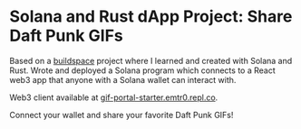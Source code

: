 # Solana and Rust dApp Project: Share Daft Punk GIFs

Based on a [buildspace](https://buildspace.so/) project where I learned and created with Solana and Rust. Wrote and deployed a Solana program which connects to a React web3 app that anyone with a Solana wallet can interact with.

Web3 client available at [gif-portal-starter.emtr0.repl.co](https://gif-portal-starter.emtr0.repl.co/).

Connect your wallet and share your favorite Daft Punk GIFs!
